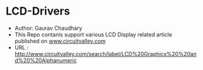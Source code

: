 LCD-Drivers
===========
 * Author: Gaurav Chaudhary
 * This Repo contanis support various LCD Display related article published on www.circuitvalley.com
 * URL : http://www.circuitvalley.com/search/label/LCD%20Graphics%20%20and%20%20Alphanumeric


